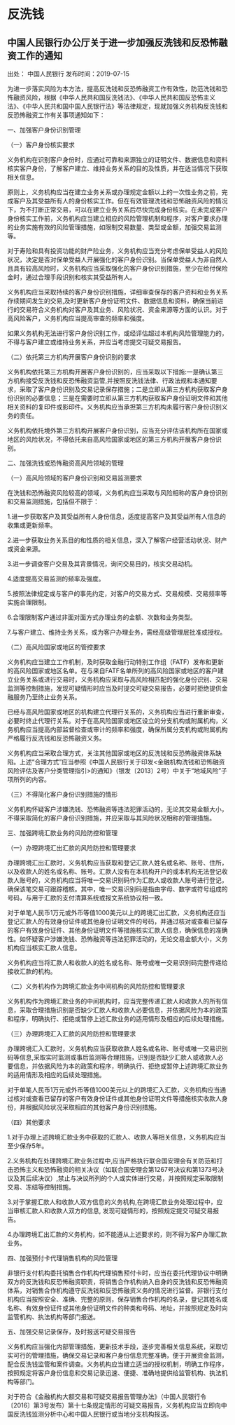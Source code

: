 # 反洗钱

## 中国人民银行办公厅关于进一步加强反洗钱和反恐怖融资工作的通知

出处： 中国人民银行      发布时间：2019-07-15

为进一步落实风险为本方法，提高反洗钱和反恐怖融资工作有效性，防范洗钱和恐怖融资风险，根据《中华人民共和国反洗钱法》、《中华人民共和国反恐怖主义法》、《中华人民共和国中国人民银行法》等法律规定，现就加强义务机构反洗钱和反恐怖融资工作有关事项通知如下：

一、加强客户身份识别管理

（一）客户身份核实要求

义务机构在识别客户身份时，应通过可靠和来源独立的证明文件、数据信息和资料核实客户身份，了解客户建立、维持业务关系的目的及性质，并在适当情况下获取相关信息。

原则上，义务机构应当在建立业务关系或办理规定金额以上的一次性业务之前，完成客户及其受益所有人的身份核实工作。但在有效管理洗钱和恐怖融资风险的情况下，为不打断正常交易，可以在建立业务关系后尽快完成身份核实。在未完成客户身份核实工作前，义务机构应当建立相应的风险管理机制和程序，对客户要求办理的业务实施有效的风险管理措施，如限制交易数量、类型或金额，加强交易监测等。

对于寿险和具有投资功能的财产险业务，义务机构应当充分考虑保单受益人的风险状况，决定是否对保单受益人开展强化的客户身份识别。当保单受益人为非自然人且具有较高风险时，义务机构应当采取强化的客户身份识别措施，至少在给付保险金时，通过合理手段识别和核实其受益所有人。

义务机构应当采取持续的客户身份识别措施，详细审查保存的客户资料和业务关系存续期间发生的交易,及时更新客户身份证明文件、数据信息和资料，确保当前进行的交易符合义务机构对客户及其业务、风险状况、资金来源等方面的认识。对于高风险客户，义务机构应当提高审查的频率和强度。

如果义务机构无法进行客户身份识别工作，或经评估超过本机构风险管理能力的，不得与客户建立或维持业务关系，并应当考虑提交可疑交易报告。

（二）依托第三方机构开展客户身份识别的要求

义务机构依托第三方机构开展客户身份识别的，应当采取以下措施:一是确认第三方机构接受反洗钱和反恐怖融资监管,并按照反洗钱法律、行政法规和本通知要求，采取了客户身份识别及交易记录保存措施；二是立即从第三方机构获取客户身份识别的必要信息；三是在需要时立即从第三方机构获取客户身份证明文件和其他相关资料的复印件或影印件。义务机构应当承担第三方机构未履行客户身份识别义务的责任。

义务机构依托境外第三方机构开展客户身份识别，应当充分评估该机构所在国家或地区的风险状况，不得依托来自高风险国家或地区的第三方机构开展客户身份识别。

二、加强洗钱或恐怖融资高风险领域的管理

（一）高风险领域的客户身份识别和交易监测要求

在洗钱和恐怖融资风险较高的领域，义务机构应当采取与风险相称的客户身份识别和交易监测措施，包括但不限于：

1.进一步获取客户及其受益所有人身份信息，适度提高客户及其受益所有人信息的收集或更新频率。

2.进一步获取业务关系目的和性质的相关信息，深入了解客户经营活动状况、财产或资金来源。

3.进一步调查客户交易及其背景情况，询问交易目的，核实交易动机。

4.适度提高交易监测的频率及强度。

5.按照法律规定或与客户的事先约定，对客户的交易方式、交易规模、交易频率等实施合理限制。

6.合理限制客户通过非面对面方式办理业务的金额、次数和业务类型。

7.与客户建立、维持业务关系，或为客户办理业务，需经高级管理层批准或授权。

（二）高风险国家或地区的管控要求

义务机构应当建立工作机制，及时获取金融行动特别工作组（FATF）发布和更新的高风险国家或地区名单。在与来自FATF名单所列的高风险国家或地区的客户建立业务关系或进行交易时，义务机构应采取与高风险相匹配的强化身份识别、交易监测等控制措施，发现可疑情形时应当及时提交可疑交易报告，必要时拒绝提供金融服务乃至终止业务关系。

已经与高风险国家或地区的机构建立代理行关系的，义务机构应当进行重新审查，必要时终止代理行关系。对于在高风险国家或地区设立的分支机构或附属机构，义务机构应当提高内部监督检查或审计的频率和强度，确保所属分支机构或附属机构严格履行反洗钱和反恐怖融资义务。

义务机构应当采取合理方式，关注其他国家或地区的反洗钱和反恐怖融资体系缺陷。上述“合理方式”应当参照《中国人民银行关于印发&lt;金融机构洗钱和恐怖融资风险评估及客户分类管理指引&gt;的通知》（银发〔2013〕2号）中关于“地域风险”子项所列的内容。

（三）不得简化客户身份识别措施的情形

义务机构怀疑客户涉嫌洗钱、恐怖融资等违法犯罪活动的，无论其交易金额大小，不得采取简化的客户身份识别措施，并应采取与其风险状况相称的管理措施。

三、加强跨境汇款业务的风险防控和管理

（一）办理跨境汇出汇款的风险防控和管理要求

办理跨境汇出汇款时，义务机构应当获取和登记汇款人姓名或名称、账号、住所，以及收款人的姓名或名称、账号。汇款人没有在本机构开户的或本机构无法登记收款人账号的，义务机构应当将唯一交易识别码作为汇款人或收款人账号进行登记，确保该笔交易可跟踪稽核。其中，唯一交易识别码是指由字母、数字或符号组成的号码，与用于汇款的支付清算系统或报文系统协议相一致。

对于单笔人民币1万元或外币等值1000美元以上的跨境汇出汇款，义务机构还应当登记汇款人的有效身份证件或其他身份证明文件的号码，并通过核对或查看已留存的客户有效身份证件、其他身份证明文件等措施核实汇款人信息，确保信息的准确性。如怀疑客户涉嫌洗钱、恐怖融资等违法犯罪活动的，无论交易金额大小，义务机构应当核实汇款人信息。

义务机构应当将汇款人和收款人的姓名或名称、账号或唯一交易识别码完整传递给接收汇款的机构。

（二）义务机构作为跨境汇款业务中间机构的风险防控和管理要求

义务机构作为跨境汇款业务的中间机构时，应当完整传递汇款人和收款人的所有信息，采取合理措施识别是否缺少汇款人和收款人必要信息，并依据风险为本的政策和程序，明确执行、拒绝或暂停上述汇款业务的适用情形及相应的后续处理措施。

（三）办理跨境汇入汇款的风险防控和管理要求

办理跨境汇入汇款时，义务机构应当获取收款人姓名或名称、账号或唯一交易识别码等信息,采取实时监测或事后监测等合理措施，识别是否缺少汇款人或收款人必要信息，并依据风险为本的政策和程序，明确执行、拒绝或暂停上述跨境汇款业务的适用情形及相应的后续处理措施。

对于单笔人民币1万元或外币等值1000美元以上的跨境汇入汇款，义务机构应当通过核对或查看已留存的客户有效身份证件或其他身份证明文件等措施核实收款人身份，并根据风险状况采取相应的其他客户身份识别措施。

（四）其他要求

1.对于办理上述跨境汇款业务中获取的汇款人、收款人等相关信息，义务机构应当至少保存5年。

2.义务机构在处理跨境汇款业务过程中,应当严格执行联合国安理会有关防范和打击恐怖主义和恐怖融资的相关决议（如联合国安理会第1267号决议和第1373号决议及其后续决议）,禁止与决议所列的个人或实体进行交易，并按照规定采取限制交易、冻结等控制措施。

3.对于掌握汇款人和收款人双方信息的义务机构,在跨境汇款业务处理过程中，应当审核汇款人和收款人双方的信息, 发现可疑情形的，按照规定提交可疑交易报告。

4.办理跨境汇出汇款的义务机构，如不能遵从上述要求的，则不得为客户办理汇款业务。

四、加强预付卡代理销售机构的风险管理

非银行支付机构委托销售合作机构代理销售预付卡时，应当在委托代理协议中明确双方的反洗钱和反恐怖融资职责，将销售合作机构纳入自身的反洗钱和反恐怖融资体系，对销售合作机构遵守反洗钱和反恐怖融资义务的情况进行监督。非银行支付机构应当按照安全、准确、完整的原则，保存销售合作机构的名录，登记其姓名或名称、有效身份证件或其他身份证明文件的种类和号码、地址，并按照规定及时向监管机构、执法机构等部门报送。

五、加强交易记录保存，及时报送可疑交易报告

义务机构应当强化内部管理措施，更新技术手段，逐步完善相关信息系统，采取切实可行的管理措施，确保交易记录和客户身份信息完整准确，便于开展资金监测，配合反洗钱监管和案件调查。义务机构应当建立适当的授权机制，明确工作程序，按照规定将客户身份信息和交易记录迅速、便捷、准确地提供给监管机构、执法机构等部门。

对于符合《金融机构大额交易和可疑交易报告管理办法》（中国人民银行令〔2016〕第3号发布）第十七条规定情形的可疑交易报告，义务机构应当立即向中国反洗钱监测分析中心和中国人民银行或当地分支机构报送。

